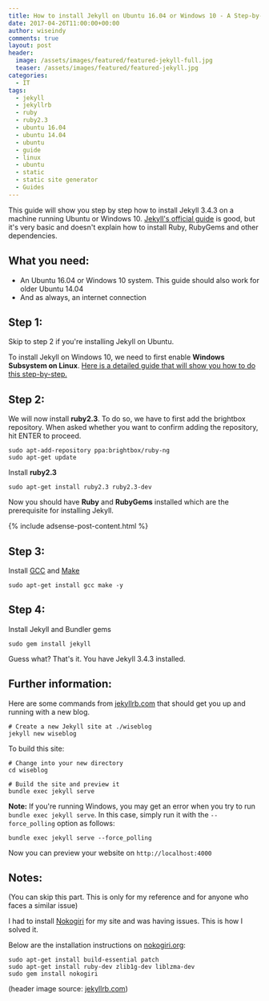 ```yaml
---
title: How to install Jekyll on Ubuntu 16.04 or Windows 10 - A Step-by-Step Guide
date: 2017-04-26T11:00:00+00:00
author: wiseindy
comments: true
layout: post
header:
  image: /assets/images/featured/featured-jekyll-full.jpg
  teaser: /assets/images/featured/featured-jekyll.jpg
categories:
  - IT
tags:
  - jekyll
  - jekyllrb
  - ruby
  - ruby2.3
  - ubuntu 16.04
  - ubuntu 14.04
  - ubuntu
  - guide
  - linux
  - ubuntu
  - static
  - static site generator
  - Guides
---
```


This guide will show you step by step how to install Jekyll 3.4.3 on a machine running Ubuntu or Windows 10.
[Jekyll's official guide](https://jekyllrb.com/docs/installation/) is good, but it's very basic and doesn't explain how to install Ruby, RubyGems and other dependencies.

<!--more-->
## What you need:

* An Ubuntu 16.04 or Windows 10 system. This guide should also work for older Ubuntu 14.04
* And as always, an internet connection

## Step 1:

Skip to step 2 if you're installing Jekyll on Ubuntu.

To install Jekyll on Windows 10, we need to first enable **Windows Subsystem on Linux**. [Here is a detailed guide that will show you how to do this step-by-step.](/it/enabling-linux-bash-shell-in-windows-10/)

## Step 2:

We will now install **ruby2.3**. To do so, we have to first add the brightbox repository. When asked whether you want to confirm adding the repository, hit ENTER to proceed.

```shell
sudo apt-add-repository ppa:brightbox/ruby-ng
sudo apt-get update
```

Install **ruby2.3**

```shell
sudo apt-get install ruby2.3 ruby2.3-dev
```

Now you should have **Ruby** and **RubyGems** installed which are the prerequisite for installing Jekyll.

<div class="row">
  <div class="col-12">
    {% include adsense-post-content.html %}
  </div>
</div>

## Step 3:

Install [GCC](https://gcc.gnu.org/install/) and [Make](https://www.gnu.org/software/make/)

```shell
sudo apt-get install gcc make -y
```

## Step 4:

Install Jekyll and Bundler gems

```shell
sudo gem install jekyll
```

Guess what? That's it. You have Jekyll 3.4.3 installed.

## Further information:

Here are some commands from [jekyllrb.com](https://jekyllrb.com/docs/quickstart/) that should get you up and running with a new blog.

```shell
# Create a new Jekyll site at ./wiseblog
jekyll new wiseblog
```

To build this site:

```shell
# Change into your new directory
cd wiseblog

# Build the site and preview it
bundle exec jekyll serve
```

**Note:** If you're running Windows, you may get an error when you try to run `bundle exec jekyll serve`. In this case, simply run it with the `--force_polling` option as follows:

```shell
bundle exec jekyll serve --force_polling
```

Now you can preview your website on `http://localhost:4000`

## Notes:

(You can skip this part. This is only for my reference and for anyone who faces a similar issue)

I had to install [Nokogiri](https://github.com/sparklemotion/nokogiri) for my site and was having issues. This is how I solved it.

Below are the installation instructions on [nokogiri.org](http://www.nokogiri.org/tutorials/installing_nokogiri.html):

```shell
sudo apt-get install build-essential patch
sudo apt-get install ruby-dev zlib1g-dev liblzma-dev
sudo gem install nokogiri
```

(header image source: [jekyllrb.com](https://jekyllrb.com))
